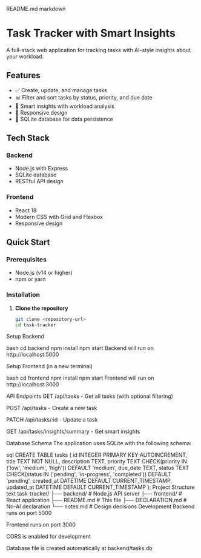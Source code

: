 README.md
markdown
# Task Tracker with Smart Insights

A full-stack web application for tracking tasks with AI-style insights about your workload.

## Features

- ✅ Create, update, and manage tasks
- 📊 Filter and sort tasks by status, priority, and due date
- 🧠 Smart insights with workload analysis
- 📱 Responsive design
- 💾 SQLite database for data persistence

## Tech Stack

### Backend
- Node.js with Express
- SQLite database
- RESTful API design

### Frontend
- React 18
- Modern CSS with Grid and Flexbox
- Responsive design

## Quick Start

### Prerequisites
- Node.js (v14 or higher)
- npm or yarn

### Installation

1. **Clone the repository**
   ```bash
   git clone <repository-url>
   cd task-tracker
Setup Backend

bash
cd backend
npm install
npm start
Backend will run on http://localhost:5000

Setup Frontend (in a new terminal)

bash
cd frontend
npm install
npm start
Frontend will run on http://localhost:3000

API Endpoints
GET /api/tasks - Get all tasks (with optional filtering)

POST /api/tasks - Create a new task

PATCH /api/tasks/:id - Update a task

GET /api/tasks/insights/summary - Get smart insights

Database Schema
The application uses SQLite with the following schema:

sql
CREATE TABLE tasks (
  id INTEGER PRIMARY KEY AUTOINCREMENT,
  title TEXT NOT NULL,
  description TEXT,
  priority TEXT CHECK(priority IN ('low', 'medium', 'high')) DEFAULT 'medium',
  due_date TEXT,
  status TEXT CHECK(status IN ('pending', 'in-progress', 'completed')) DEFAULT 'pending',
  created_at DATETIME DEFAULT CURRENT_TIMESTAMP,
  updated_at DATETIME DEFAULT CURRENT_TIMESTAMP
);
Project Structure
text
task-tracker/
├── backend/          # Node.js API server
├── frontend/         # React application
├── README.md         # This file
├── DECLARATION.md    # No-AI declaration
└── notes.md          # Design decisions
Development
Backend runs on port 5000

Frontend runs on port 3000

CORS is enabled for development

Database file is created automatically at backend/tasks.db

